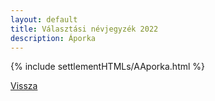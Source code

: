 ```yaml
---
layout: default
title: Választási névjegyzék 2022
description: Áporka
---
```


{% include settlementHTMLs/AAporka.html %}

[Vissza](./)